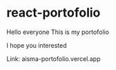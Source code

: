 # react-portofolio

Hello everyone
This is my portofolio

I hope you interested

Link: aisma-portofolio.vercel.app
